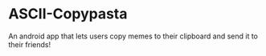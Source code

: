 # ASCII-Copypasta
An android app that lets users copy memes to their clipboard and send it to their friends!
